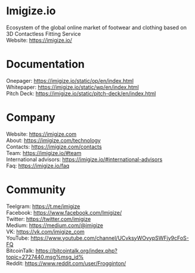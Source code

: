 # Imigize.io
Ecosystem of the global online market  of footwear and clothing based on 3D Contactless Fitting Service  
Website: https://imigize.io/

# Documentation
Onepager: https://imigize.io/static/op/en/index.html  
Whitepaper: https://imigize.io/static/wp/en/index.html  
Pitch Deck: https://imigize.io/static/pitch-deck/en/index.html  

# Company
Website: https://imigize.com  
About: https://imigize.com/technology  
Contacts: https://imigize.com/contacts  
Team: https://imigize.io/#team  
International advisors: https://imigize.io/#international-advisors  
Faq: https://imigize.io/faq  

# Community
Teelgram: https://t.me/imigize  
Facebook: https://www.facebook.com/Imigize/  
Twitter: https://twitter.com/imigize  
Medium: https://medium.com/@imigize  
VK: https://vk.com/imigize_com  
YouTube: https://www.youtube.com/channel/UCvksyWOvypSWFjy9cFoS-FQ  
BitcoinTalk: https://bitcointalk.org/index.php?topic=2727440.msg%msg_id%  
Reddit: https://www.reddit.com/user/Frogginton/  

